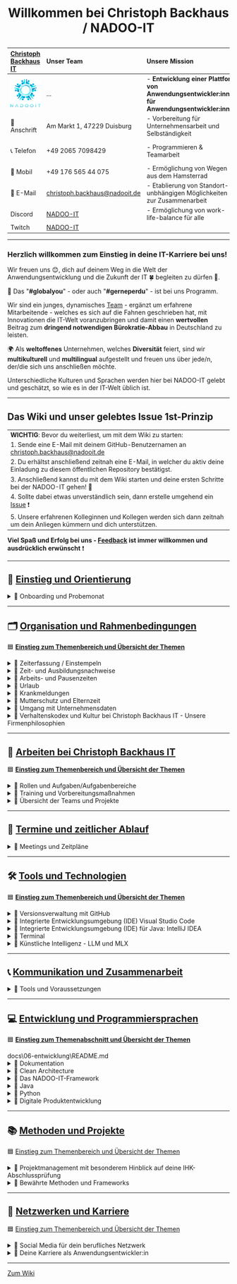 # <p align="center">Willkommen bei Christoph Backhaus / NADOO-IT</p>

| [Christoph Backhaus IT](https://wirrettendeinezeit.de) | **Unser Team**                                        | **Unsere Mission**                                                                              | **Unsere Kernwerte**                                                                             |
| :----------------------------------------------------- | :---------------------------------------------------- | :---------------------------------------------------------------------------------------------- | :----------------------------------------------------------------------------------------------- |
| ![NADOO-IT](images/nadooit.png)                        | ...                                                   | - **Entwicklung einer Plattform von Anwendungsentwickler:innen für Anwendungsentwickler:innen** | - **Es gibt keine Fehler, sondern ausschließlich Chancen, sich gemeinsam weiterzuentwickeln!** |
| 🏣 Anschrift                                           | Am Markt 1, 47229 Duisburg                            | - Vorbereitung für Unternehmensarbeit und Selbständigkeit                                       | - **Es gibt keine dummen Fragen!**                                                               |
| 📞 Telefon                                             | +49 2065 7098429                                      | - Programmieren & Teamarbeit                                                                    | - **nur gemeinsam/zusammen sind wir stark!**                                                     |
| 📱 Mobil                                               | +49 176 565 44 075                                    | - Ermöglichung von Wegen aus dem Hamsterrad                                                     |                                                                                                  |
| 📧 E-Mail                                              | <christoph.backhaus@nadooit.de>                       | - Etablierung von Standort-unbhängigen Möglichkeiten zur Zusammenarbeit                         |                                                                                                  |
| Discord                                                | [NADOO-IT](https://discord.gg/Ffv4JTFE7E)             | - Ermöglichung von work-life-balance für alle                                                   | -Vereinbarkeit von Job & Familie                                                                 |
| Twitch                                                 | [NADOO-IT](https://www.twitch.tv/nadooit_christophba) |                                                                                                 |                                                                                                  |

---

### Herzlich willkommen zum Einstieg in deine IT-Karriere bei uns!

Wir freuen uns 😊, dich auf deinem Weg in die Welt der Anwendungsentwicklung und die Zukunft der IT 🍀 begleiten zu dürfen 🙏.

🤝 Das "**#globalyou**" - oder auch "**#gerneperdu**" - ist bei uns Programm.

Wir sind ein junges, dynamisches [Team](https://github.com/orgs/NADOOIT/people) - ergänzt um erfahrene Mitarbeitende - welches es sich auf die Fahnen geschrieben hat, mit Innovationen die IT-Welt voranzubringen und damit einen **wertvollen** Beitrag zum **dringend notwendigen Bürokratie-Abbau** in Deutschland zu leisten.

🌍 Als **weltoffenes** Unternehmen, welches **Diversität** feiert, sind wir **multikulturell** und **multilingual** aufgestellt und freuen uns über jede/n, der/die sich uns anschließen möchte.

Unterschiedliche Kulturen und Sprachen werden hier bei NADOO-IT gelebt und geschätzt, so wie es in der IT-Welt üblich ist.

---

## Das Wiki und unser gelebtes Issue 1st-Prinzip

|                                                                                                                                           |
| :---------------------------------------------------------------------------------------------------------------------------------------- |
| **WICHTIG**: Bevor du weiterliest, um mit dem Wiki zu starten:                                                                            |
| 1. Sende eine E-Mail mit deinem GitHub-Benutzernamen an <christoph.backhaus@nadooit.de>                                                   |
| 2. Du erhältst anschließend zeitnah eine E-Mail, in welcher du aktiv deine Einladung zu diesem öffentlichen Repository bestätigst.        |
| 3. Anschließend kannst du mit dem Wiki starten und deine ersten Schritte bei der NADOO-IT gehen! 🚀                                       |
| 4. Sollte dabei etwas unverständlich sein, dann erstelle umgehend ein [Issue](https://github.com/NADOOIT/NADOO-Wiki/issues/new/choose) ❗ |
| 5. Unsere erfahrenen Kolleginnen und Kollegen werden sich dann zeitnah um dein Anliegen kümmern und dich unterstützen.                    |

**Viel Spaß und Erfolg bei uns - [Feedback](/docs/01-organisation/07-feedback-kultur/README.md) ist immer willkommen und ausdrücklich erwünscht** ❗

---

<!-- Einstieg & Orientierung -->

## 📘 [**Einstieg und Orientierung**](docs/00-willkommen/README.md)

<details>
<summary>🔹 Onboarding und Probemonat</summary>

- 🔹 [Leitfaden für deine ersten Tage](docs/00-willkommen/README.md)

</details>

---

<!-- 1. Organisation und Rahmenbedingungen -->

## 🗂️ [**Organisation und Rahmenbedingungen**](docs/01-organisation/README.md)

🟦 [**Einstieg zum Themenbereich und Übersicht der Themen**](docs/01-organisation/README.md)

<!-- Zeiterfassung mit NADOO-Launchpad -->

<details>
<summary>🔹 Zeiterfassung / Einstempeln </summary>

- 🔹 [Kapitel-Übersicht](docs/01-organisation/01-zeiterfassung/README.md)
  - 🔹 [Anwendungs-Guide: Das NADOO-Launchpad erklärt](docs/01-organisation/01-zeiterfassung/01-launchpad-guide/README.md)

</details>

<!-- Zeit- und Ausbildungsnachweise -->

<details>
<summary>🔹 Zeit- und Ausbildungsnachweise</summary>

- 🔹 [Kapitel-Übersicht](docs/01-organisation/02-zeit_und_ausbildungsnachweise/README.md)
  - 🔹 [Beispiele für Ausbildungs- und Zeitnachweise](docs/01-organisation/02-zeit_und_ausbildungsnachweise/01-beispiele/README.md)
  - 🔹 [Dateibenennungsrichtlinien](docs/01-organisation/02-zeit_und_ausbildungsnachweise/02-dateibenennung/README.md)
  - 🔹 [Prüfung des Dateinamens](/docs/01-organisation/02-zeit_und_ausbildungsnachweise/03-ueberpruefung/README.md)

</details>

<!-- Arbeitszeit und Pausen -->

<details>
<summary>🔹 Arbeits- und Pausenzeiten</summary>

- 🔹 [Regelungen zu Arbeitszeit und Pausen](docs/01-organisation/03-arbeits_und_pausenzeiten/README.md)

</details>

<!-- Urlaub -->

<details>
<summary>🔹 Urlaub</summary>

- 🔹 [Urlaubsregelung](docs/01-organisation/04-urlaub/README.md)

</details>

<!-- Krankmeldungen -->

<details>
<summary>🔹 Krankmeldungen</summary>

- 🔹 [Regelungen zur Krankmeldung](docs/01-organisation/05-krankmeldungen/README.md)

</details>

<!-- Mutterschutz und Elternzeit -->

<details>
<summary>🔹 Mutterschutz und Elternzeit</summary>

- 🔹 [Gesetzliche Regelungen zu Mutterschutz und Elternzeit](/docs/01-organisation/06-mutterschutz-elternzeit/README.md)

</details>

<!-- Datenschutz -->

<details>
<summary>🔹 Umgang mit Unternehmensdaten</summary>

- 🔹 [Umgang mit Unternehmensdaten bei Christoph Backhaus IT: Sicherheit und Vertraulichkeit als oberste Priorität](/docs/01-organisation/07-datenschutz/README.md)

</details>

<!-- NADOO-Philosophie -->

<details>
<summary>🔹 Verhaltenskodex und Kultur bei Christoph Backhaus IT - Unsere Firmenphilosophien</summary>

- 🔹 [Kapitel-Übersicht](/docs/01-organisation/08-firmenphilosophie/README.md)
  - 🔹 [Unsere Verhaltensregeln](/docs/01-organisation/08-firmenphilosophie/01-verhaltensregeln/README.md)
  - 🔹 [Unsere Feedback-Kultur](/docs/01-organisation/08-firmenphilosophie/02-feedback-kultur/README.md)
  - 🔹 [KAIZEN bei Christoph Backhaus / NADOO-IT](/docs/01-organisation/08-firmenphilosophie/03-kaizen/README.md)

</details>

---

<!-- 2. Arbeiten bei NADOO -->

## 🏢 [**Arbeiten bei Christoph Backhaus IT**](/docs/02-arbeiten_bei_nadoo/README.md)

🟦 [**Einstieg zum Themenbereich und Übersicht der Themen**](/docs/02-arbeiten_bei_nadoo/README.md)

<!-- Rollen und Aufgaben/Aufgabenbereiche -->

<details>
<summary>🔹 Rollen und Aufgaben/Aufgabenbereiche</summary>

- 🔹 [Kapitel-Übersicht](/docs/02-arbeiten_bei_nadoo/01-rollen_und_aufgaben/README.md)
  - 🔹 [Dokumentar(ist):in](/docs/02-arbeiten_bei_nadoo/01-rollen_und_aufgaben/01-dokumentar/README.md)
  - 🔹 [Researcher:in](/docs/02-arbeiten_bei_nadoo/01-rollen_und_aufgaben/02-researcher/README.md)
  - 🔹 [Entwickler:in](/docs/02-arbeiten_bei_nadoo/01-rollen_und_aufgaben/03-entwickler/README.md)
  - 🔹 [Tester:in](/docs/02-arbeiten_bei_nadoo/01-rollen_und_aufgaben/04-tester/README.md)
  - 🔹 [Teamkoordinator:in](/docs/02-arbeiten_bei_nadoo/01-rollen_und_aufgaben/05-teamkoordinator/README.md)

</details>

<!-- Prüfungs-Vorbereitung und Präsentationstraining -->

<details>
<summary>🔹 Training und Vorbereitungsmaßnahmen</summary>

- 🔹 [Kapitel-Übersicht](/docs/02-arbeiten_bei_nadoo/02-training_und_vorbereitung/README.md)
  - 🔹 [Trainingsbeiträge](/docs/02-arbeiten_bei_nadoo/02-training_und_vorbereitung/01-trainingsbeitraege/README.md)
  - 🔹 [Präsentationstraining](/docs/02-arbeiten_bei_nadoo/02-training_und_vorbereitung/02-praesentationstraining/README.md)

</details>

<!-- Übersicht der Teams (alt und aktiv) -->

<details>
<summary>🔹 Übersicht der Teams und Projekte</summary>

- 🔹 [Kapitel-Übersicht](/docs/02-arbeiten_bei_nadoo/03-teamuebersicht/README.md)
  - 🔹 [Aktive Teams](docs/02-arbeiten_bei_nadoo/03-teamuebersicht/01-aktive_teams/README.md)
  - 🔹 [Team-Archiv](docs/02-arbeiten_bei_nadoo/03-teamuebersicht/02-team_archiv/README.md)

</details>

---

<!-- 3. Meetings und Zeitpläne -->

## 📅 [**Termine und zeitlicher Ablauf**](/docs/03-meetings/README.md)

<details>
<summary>🔹 Meetings und Zeitpläne</summary>

- 🔹 [Kapitel-Übersicht](/docs/03-meetings/README.md)
  - 🔹 [11er-Meeting](/docs/03-meetings/02-11er/README.md)
  - 🔹 [Team-Koordinations-Meeting](/docs/03-meetings/03-teamkoordination/README.md)
  - 🔹 [33er-Meeting](/docs/03-meetings/04-33er/README.md)

</details>

---

<!-- 4. Tools und Technologien -->

## 🛠️ [**Tools und Technologien**](/docs/04-tools/README.md)

🟦 [**Einstieg zum Themenbereich und Übersicht der Themen**](/docs/04-tools/README.md)

<!-- Github -->

<details>
<summary>🔹 Versionsverwaltung mit GitHub</summary>

- 🔹 [Kapitel-Übersicht](/docs/04-tools/01-github/README.md)
  - 🔹 [Repository](/docs/04-tools/01-github/01-repository/README.md)
  - 🔹 [Branches](/docs/04-tools/01-github/02-branches/README.md)
    - [Branch Protection](/docs/04-tools/01-github/02-branches/01-protection/README.md)
  - 🔹 [Pull Requests](/docs/04-tools/01-github/03-pull-requests/README.md)
    - [Merge Konflikte](/docs/04-tools/01-github/03-pull-requests/01-merge-konflikte/README.md)
    - [Code Review](/docs/04-tools/01-github/03-pull-requests/02-code-review/README.md) <!-- Datei fehlt (noch?)-->
  - 🔹 [Issues](/docs/04-tools/01-github/04-issues/README.md)
    - [Issue-Erstellungs-Guide](/docs/04-tools/01-github/04-issues/01-wiki-guide/README.md)
    - [Labels](/docs/04-tools/01-github/04-issues/02-labels/README.md)
    - [Types](/docs/04-tools/01-github/04-issues/02-types/README.md) <!-- Datei fehlt (noch?), 02 dopplung-->
    - [Assignees](/docs/04-tools/01-github/04-issues/03-assignees/README.md) <!-- Datei fehlt (noch?)-->
    - [Milestones](/docs/04-tools/01-github/04-issues/04-milestones/README.md) <!-- Datei fehlt (noch?)-->
    - [Projects](/docs/04-tools/01-github/04-issues/05-projects/README.md) <!-- Datei fehlt (noch?)-->
    - [Discussions](/docs/04-tools/01-github/04-issues/06-discussions/README.md) <!-- Datei fehlt (noch?)-->
    - [Templates](/docs/04-tools/01-github/04-issues/07-templates/README.md) <!-- Datei fehlt (noch?)-->
  - 🔹 [Actions](/docs/04-tools/01-github/05-actions/README.md)
  - 🔹 [Notifications](/docs/04-tools/01-github/06-notifications/README.md)
  - 🔹 [Suche](/docs/04-tools/01-github/07-suche/README.md)
  - 🔹 [Markdown](/docs/04-tools/01-github/08-markdown/README.md)

</details>

<!-- Visual Studio Code -->

<details>
<summary>🔹 Integrierte Entwicklungsumgebung (IDE) Visual Studio Code</summary>

- 🔹 [Kapitel-Übersicht](/docs/04-tools/02-vscode/README.md)
  - 🔹 [Installation](/docs/04-tools/02-vscode/01-installation/README.md)
  - 🔹 [Plugins](/docs/04-tools/02-vscode/02-plugins/README.md)
  - 🔹 [Workspaces](/docs/04-tools/02-vscode/03-workspaces/README.md)
  - 🔹 [Editor](/docs/04-tools/02-vscode/04-editor/README.md)
  - 🔹 [Terminal](/docs/04-tools/02-vscode/05-debugging/README.md)

</details>

<!-- IntelliJ IDEA -->

<details>
<summary>🔹 Integrierte Entwicklungsumgebung (IDE) für Java: IntelliJ IDEA</summary>

- 🔹 [Kapitel-Übersicht]() <!-- muss noch erstellt/innerhalb der Ordnerstruktur angepasst werden -->
  - 🔹 [IntelliJ IDEA - Ein Überblick](/docs/04-tools/03-intellij/README.md)
  - 🔹 [Installation](/docs/04-tools/03-intellij/01-installation/README.md)

</details>

<!-- Terminal -->

<details>
<summary>🔹 Terminal</summary>

- 🔹 [Das Terminal - Die Grundlagen](/docs/04-tools/04-terminal/README.md)

</details>

<!-- KI -->

<details>
<summary>🔹 Künstliche Intelligenz - LLM und MLX</summary>

- 🔹 [Kapitel-Übersicht]() <!-- muss noch erstellt/innerhalb der Ordnerstruktur angepasst werden -->
  - 🔹 [KI‐Nutzung: Ein umfassender Leitfaden](/docs/04-tools/05-ki/README.md)
  - 🔹 [Large Language Model (LLM) und das Apple MLX Framework](/docs/04-tools/05-ki/01-llm-mlx/README.md)
  - 🔹 [Gemini API](/docs/04-tools/05-ki/02-gemini/README.md)

</details>

---

<!-- 5. Kommunikation -->

## 📞 [**Kommunikation und Zusammenarbeit**](/docs/05-kommunikation/README.md)

<details>
<summary>🔹 Tools und Voraussetzungen</summary>

- 🔹 [Kapitel-Übersicht](/docs/05-kommunikation/README.md)
  - 🔹 [Discord: Die zentrale Kommunikationsplattform der NADOO-IT](/docs/05-kommunikation/01-discord/README.md)
    - [Anmeldung und Einrichtung](/docs/05-kommunikation/01-discord/01-einrichtung/README.md)
  - 🔹 [Video- & Bildschirmübertragung](/docs/05-kommunikation/02-webcam/README.md)
    - [Das Android-Smartphone als Webcam nutzen](/docs/05-kommunikation/02-webcam/01-droidcam/README.md)
    - [Das iPhone als Webcam für den Mac verwenden](/docs/05-kommunikation/02-webcam/02-ios/README.md)

</details>

---

<!-- 6. Entwicklung und Programmiersprachen -->

## 💻 [**Entwicklung und Programmiersprachen**](/docs/06-entwicklung/README.md)

🟦 [**Einstieg zum Themenabschnitt und Übersicht der Themen**](/docs/06-entwicklung/README.md)

<!-- Dokumentation --> docs\06-entwicklung\README.md

<details>
<summary>🔹 Dokumentation</summary>

- 🔹 [Dokumentation](docs/06-entwicklung/01-dokumentation/README.md)
</details>

<!-- Clean Architecture -->

<details>
<summary>🔹 Clean Architecture</summary>

- 🔹 [Clean Architecture](docs/06-entwicklung/02-clean_architecture/README.md)
</details>

<!-- das NADOO-Framework -->

<details>
<summary>🔹 Das NADOO-IT-Framework</summary>

- 🔹 [Das NADOO-IT-Framework](docs/06-entwicklung/03-nadoo_framework/README.md)
</details>

<!-- Java -->

<details>
<summary>🔹 Java</summary>

- 🔹 [Java](docs/06-entwicklung/04-java/README.md)
</details>

<!-- Python -->

<details>
<summary> 🔹 Python</summary>

- 🔹 [Kapitel-Übersicht](/docs/05-kommunikation/README.md) <!-- muss nochmal neu angelegt/Inhalts-technisch umstrukturiert werden -->
  - 🔹 [Installation und Grundkonzepte von Python](/docs/06-entwicklung/05-python/README.md)
  - 🔹 [Debugging](/docs/05-entwicklung/05-python/01-debugging/README.md)
  - 🔹 [Briefcase & Toga - Python-Framework für plattformübergreifende Apps](/docs/06-entwicklung/05-python/02-briefcase-toga/README.md)
    - [Briefcase-Debugging](/docs/06-entwicklung/05-python/02-briefcase-toga/01-debugging/README.md)
    - [Praktische Umsetzung mit NADOO-Launchpad](/docs/06-entwicklung/05-python/02-briefcase-toga/02-launchpad/README.md)
    - [Speech‐to‐Text‐Feature im NADOO-Launchpad](/docs/06-entwicklung/05-python/02-briefcase-toga/03-speech-to-text/README.md)

</details>

<!-- Digitale Produktentwicklung -->

<details>
<summary>🔹 Digitale Produktentwicklung</summary> <!-- Umstrukturierung notwendig: 06-08 sollte in gemeinsamer Ordnerstruktur für das Thema "Digitale Produktentwicklung" liegen-->

- 🔹 [Kapitel-Übersicht](docs/06-entwicklung/README.md) <!-- entsprechende Anpassungen ausstehend -->
  - 🔹 [Dein Einstieg in die digitale Produktentwicklung](docs/06-entwicklung/06-digitale_produktentwicklung/README.md)
  - 🔹 [Deine erste eigene App](docs/06-entwicklung/07-eigene_app/README.md)
  - 🔹 [Lizenzen, Open Source und die Welt der Softwareabhängigkeiten](docs/06-entwicklung/08-lizenzen_open_source/README.md)

</details>

---

<!-- 7. Methoden -->

## 📚 [Methoden und Projekte](/docs/07-methoden/README.md)

🟦 [Einstieg zum Themenbereich und Übersicht der Themen](/docs/07-methoden/README.md) <!-- inhaltliche/strukturelle Anpassungen ausstehend -->

<details>
<summary>🔹 Projektmanagement mit besonderem Hinblick auf deine IHK-Abschlussprüfung</summary>

- 🔹 [Kapitel-Übersicht](/docs/07-methoden/README.md)
  - 🔹 [Zeitmanagement](/docs/07-methoden/01-zeitmanagement/README.md)
  - 🔹 [Planung](/docs/07-methoden/02-planung/README.md)
    - [Antrag](/docs/07-methoden/02-planung/01-antrag/README.md)
  - 🔹 [Projektmanagement](/docs/07-methoden/03-projektmanagement/README.md)
  - 🔹 [Projektphasen](/docs/07-methoden/04-phasen/README.md)
  - 🔹 [Projekt-Abschluss](/docs/07-methoden/05-abschluss/README.md)

</details>

<!-- Methoden und Frameworks? noch keine Ordner/Placeholder-Dateien erstellt -->

<details>
<summary>🔹 Bewährte Methoden und Frameworks</summary>

- 🔹 [Kapitel-Übersicht](/docs/07-methoden/02-methoden_und_frameworks/README.md)
  - 🔹 [Scrum](/docs/07-methoden/02-methoden_und_frameworks/01-scrum/README.md)
  - 🔹 [Kanban](/docs/07-methoden/02-methoden_und_frameworks/02-kanban/README.md)

</details>

---

<!--8. Netzwerken und Karriere-->

## 🚀 [Netzwerken und Karriere](/docs/08-karriere/README.md)

🟦 [Einstieg zum Themenbereich und Übersicht der Themen](/docs/08-karriere/README.md) <!-- inhaltliche/strukturelle Anpassungen ausstehend -->

<!-- Social Media zum Netzwerken -->

<details>
<summary>🔹 Social Media für dein berufliches Netzwerk</summary>

- 🔹 [Kapitel-Übersicht](/docs/08-karriere/01-social_media_netzwerk/README.md)
  - 🔹 [Dein GitHub-Profil](/docs/08-karriere/01-social_media_netzwerk/01-github/README.md)
  - 🔹 [Dein LinkedIn-Profil](/docs/08-karriere/01-social_media_netzwerk/02-linkedin/README.md)
  - 🔹 [Dein Xing-Profil](/docs/08-karriere/01-social_media_netzwerk/03-xing/README.md)
  - 🔹 [Online-Kalender mit Doodle einrichten und in LinkedIn-Profil integrieren](/docs/08-karriere/01-social_media_netzwerk/04-doodle_kalender/README.md)

</details>

<!-- Anwendungsentwickler-Karriere - Tipps, Hinweise, Empfehlungen und Ähnliches -->

<details>
<summary>🔹 Deine Karriere als Anwendungsentwickler:in</summary>

- 🔹 [Kapitel-Übersicht](/docs/08-karriere/02-anwendungsentwickler_beruf/README.md)
  - 🔹 [Die Verantwortung und Unsicherheit des Programmierer‐Daseins](/docs/08-karriere/02-anwendungsentwickler_beruf/01-programmierer_dasein/README.md)
  - 🔹 [Das Bewerbungsverfahren im IT-Sektor](/docs/08-karriere/02-anwendungsentwickler_beruf/02-bewerbungsverfahren/README.md)
    - [IT-Lebenslauf-101](/docs/08-karriere/02-anwendungsentwickler_beruf/02-bewerbungsverfahren//01-lebenslauf/README.md)
    - [Technische Interviews](/docs/08-karriere/02-anwendungsentwickler_beruf/02-bewerbungsverfahren//02-technisches_interview/README.md)
    - [Do's & Dont's](/docs/08-karriere/02-anwendungsentwickler_beruf/02-bewerbungsverfahren//03-dos_and_donts/README.md)
  - 🔹 [Mögliche Orte zum Arbeiten und Lernen](/docs/08-karriere/02-anwendungsentwickler_beruf/03-lernen_und_arbeiten/README.md)
  - 🔹 [Arbeiten bei Christoph Backhaus / NADOO-IT](/docs/08-karriere/02-anwendungsentwickler_beruf/04-karriere_bei_nadoo/README.md)

</details>

---

[Zum Wiki](/docs/00-willkommen/README.md)
